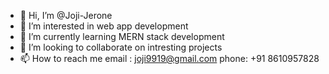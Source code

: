- 👋 Hi, I’m @Joji-Jerone
- 👀 I’m interested in web app development
- 🌱 I’m currently learning MERN stack development
- 💞️ I’m looking to collaborate on intresting projects
- 📫 How to reach me email : joji9919@gmail.com phone: +91 8610957828

<!---
Joji-Jerone/Joji-Jerone is a ✨ special ✨ repository because its `README.md` (this file) appears on your GitHub profile.
You can click the Preview link to take a look at your changes.
--->
